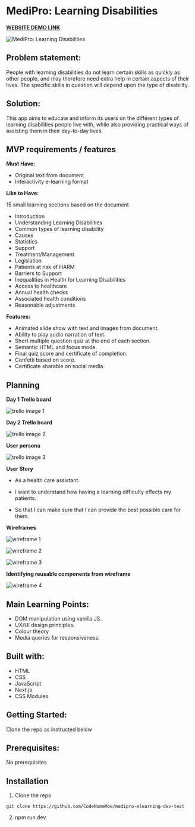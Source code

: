 # MediPro: Learning Disabilities

**[WEBSITE DEMO LINK](https://medipro-learning-disabilities.netlify.app/Causes)**

![MediPro: Learning Disabilities](./public/screenshot.PNG)

## **Problem statement:**

People with learning disabilities do not learn certain skills as quickly as other people, and may therefore need extra help in certain aspects of their lives. The specific skills in question will depend upon the type of disability.

## **Solution:**

This app aims to educate and inform its users on the different types of learning disabilities people live with, while also providing practical ways of assisting them in their day-to-day lives.

## MVP requirements / features

**Must Have:**

- Original text from document
- Interactivity e-learning format

**Like to Have:**

15 small learning sections based on the document

- Introduction
- Understanding Learning Disabilities
- Common types of learning disability
- Causes
- Statistics
- Support
- Treatment/Management
- Legislation
- Patients at risk of HARM
- Barriers to Support
- Inequalities in Health for Learning Disabilities
- Access to healthcare
- Annual health checks
- Associated health conditions
- Reasonable adjustments

**Features:**

- Animated slide show with text and images from document.
- Ability to play audio narration of text.
- Short multiple question quiz at the end of each section.
- Semantic HTML and focus mode.
- Final quiz score and certificate of completion.
- Confetti based on score.
- Certificate sharable on social media.

## Planning

**Day 1 Trello board**

![trello image 1](./public/trello1.png)

**Day 2 Trello board**

![trello image 2](./public/trello2.png)

**User persona**

![trello image 3](./public/persona.png)

**User Story**

- As a health care assistant.

- I want to understand how having a learning difficulty effects my patients.

- So that I can make sure that I can provide the best possible care for them.

**Wireframes**

![wireframe 1](./public/w1.png)

![wireframe 2](./public/w2.png)

![wireframe 3](./public/w3.png)

**Identifying reusable components from wireframe**

![wireframe 4](./public/w4.png)

## Main Learning Points:

- DOM manipulation using vanilla JS.
- UX/UI design principles.
- Colour theory
- Media queries for responsiveness.

## Built with:

- HTML
- CSS
- JavaScript
- Next.js
- CSS Modules

## Getting Started:

Clone the repo as instructed below

## Prerequisites:

No prerequisites

## Installation

1.  Clone the repo

`git clone https://github.com/CodeNameMoe/medipro-elearning-dev-test`

2. npm run dev
